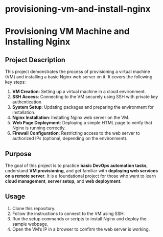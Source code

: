 # provisioning-vm-and-install-nginx
# Provisioning VM Machine and Installing Nginx

## Project Description
This project demonstrates the process of provisioning a virtual machine (VM) and installing a basic Nginx web server on it. It covers the following key steps:

1. **VM Creation**: Setting up a virtual machine in a cloud environment.  
2. **SSH Access**: Connecting to the VM securely using SSH with private key authentication.  
3. **System Setup**: Updating packages and preparing the environment for installation.  
4. **Nginx Installation**: Installing Nginx web server on the VM.  
5. **Web Page Deployment**: Deploying a simple HTML page to verify that Nginx is running correctly.  
6. **Firewall Configuration**: Restricting access to the web server to authorized IPs (optional, depending on the environment).

## Purpose
The goal of this project is to practice **basic DevOps automation tasks**, understand **VM provisioning**, and get familiar with **deploying web services on a remote server**. It is a foundational project for those who want to learn **cloud management**, **server setup**, and **web deployment**.

## Usage
1. Clone this repository.  
2. Follow the instructions to connect to the VM using SSH.  
3. Run the setup commands or scripts to install Nginx and deploy the sample webpage.  
4. Open the VM’s IP in a browser to confirm the web server is working.
